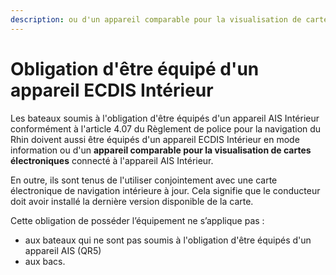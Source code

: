 ```yaml
---
description: ou d'un appareil comparable pour la visualisation de cartes électroniques
---
```


# Obligation d'être équipé d'un appareil ECDIS Intérieur

Les bateaux soumis à l'obligation d'être équipés d'un appareil AIS Intérieur conformément à l'article 4.07 du Règlement de police pour la navigation du Rhin doivent aussi être équipés d'un appareil ECDIS Intérieur en mode information ou d'un **appareil comparable pour la visualisation de cartes électroniques** connecté à l'appareil AIS Intérieur.

En outre, ils sont tenus de l'utiliser conjointement avec une carte électronique de navigation intérieure à jour. Cela signifie que le conducteur doit avoir installé la dernière version disponible de la carte.

Cette obligation de posséder l’équipement ne s’applique pas :

* aux bateaux qui ne sont pas soumis à l'obligation d'être équipés d'un appareil AIS \(QR5\)
* aux bacs.

